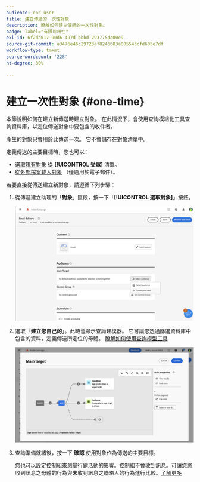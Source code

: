 ```yaml
---
audience: end-user
title: 建立傳遞的一次性對象
description: 瞭解如何建立傳遞的一次性對象。
badge: label="有限可用性"
exl-id: 6f2da017-90d6-497d-bbbd-293775da00e9
source-git-commit: a3476e46c29723af8246683a005543cfd605e7df
workflow-type: tm+mt
source-wordcount: '228'
ht-degree: 30%

---
```


# 建立一次性對象 {#one-time}

本節說明如何在建立新傳送時建立對象。 在此情況下，會使用查詢模組化工具查詢資料庫，以定位傳送對象中要包含的收件者。

產生的對象只會用於此傳送一次。 它不會儲存在對象清單中。

定義傳送的主要目標時，您也可以：

* [選取現有對象](add-audience.md) 從 **[!UICONTROL 受眾]** 清單。
* [從外部檔案載入對象](file-audience.md) （僅適用於電子郵件）。

若要直接從傳送建立新對象，請遵循下列步驟：

1. 從傳遞建立助理的「**對象**」區段，按一下「**[!UICONTROL 選取對象]**」按鈕。

   ![](assets/segment-builder0.png)

1. 選取「**建立您自己的**」。此時會顯示查詢建模器。 它可讓您透過篩選資料庫中包含的資料，定義傳送所定位的母體。 [瞭解如何使用查詢模型工具](../query/query-modeler-overview.md)

   ![](assets/query-modeler.png)

1. 查詢準備就緒後，按一下 **確認** 使用對象作為傳送的主要目標。

   您也可以設定控制組來測量行銷活動的影響。控制組不會收到訊息。可讓您將收到訊息之母體的行為與未收到訊息之聯絡人的行為進行比較。[了解更多](control-group.md)
